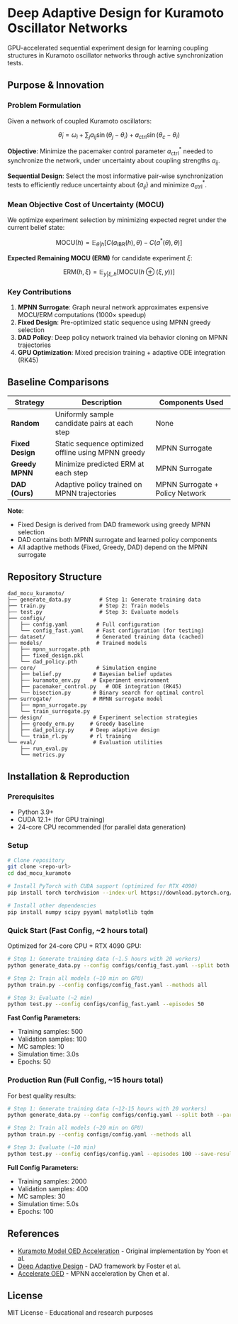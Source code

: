 # Deep Adaptive Design for Kuramoto Oscillator Networks

GPU-accelerated sequential experiment design for learning coupling structures in Kuramoto oscillator networks through active synchronization tests.

## Purpose & Innovation

### Problem Formulation
Given a network of coupled Kuramoto oscillators:

$$\dot{\theta}_i = \omega_i + \sum_{j} a_{ij}\sin(\theta_j - \theta_i) + a_{\text{ctrl}}\sin(\theta_c - \theta_i)$$

**Objective**: Minimize the pacemaker control parameter $a_{\text{ctrl}}^*$ needed to synchronize the network, under uncertainty about coupling strengths $a_{ij}$.

**Sequential Design**: Select the most informative pair-wise synchronization tests to efficiently reduce uncertainty about $\{a_{ij}\}$ and minimize $a_{\text{ctrl}}^*$.

### Mean Objective Cost of Uncertainty (MOCU)

We optimize experiment selection by minimizing expected regret under the current belief state:

$$\text{MOCU}(h) = \mathbb{E}_{\theta|h}\left[C(a_{\text{IBR}}(h), \theta) - C(a^*(\theta), \theta)\right]$$

**Expected Remaining MOCU (ERM)** for candidate experiment $\xi$:

$$\text{ERM}(h, \xi) = \mathbb{E}_{y|\xi,h}\left[\text{MOCU}(h \oplus (\xi, y))\right]$$

### Key Contributions
1. **MPNN Surrogate**: Graph neural network approximates expensive MOCU/ERM computations (1000× speedup)
2. **Fixed Design**: Pre-optimized static sequence using MPNN greedy selection
3. **DAD Policy**: Deep policy network trained via behavior cloning on MPNN trajectories
4. **GPU Optimization**: Mixed precision training + adaptive ODE integration (RK45)

## Baseline Comparisons

| Strategy | Description | Components Used |
|----------|-------------|-----------------|
| **Random** | Uniformly sample candidate pairs at each step | None |
| **Fixed Design** | Static sequence optimized offline using MPNN greedy | MPNN Surrogate |
| **Greedy MPNN** | Minimize predicted ERM at each step | MPNN Surrogate |
| **DAD (Ours)** | Adaptive policy trained on MPNN trajectories | MPNN Surrogate + Policy Network |

**Note**: 
- Fixed Design is derived from DAD framework using greedy MPNN selection
- DAD contains both MPNN surrogate and learned policy components
- All adaptive methods (Fixed, Greedy, DAD) depend on the MPNN surrogate

## Repository Structure

```
dad_mocu_kuramoto/
├── generate_data.py         # Step 1: Generate training data
├── train.py                 # Step 2: Train models
├── test.py                  # Step 3: Evaluate models
├── configs/
│   ├── config.yaml         # Full configuration
│   └── config_fast.yaml    # Fast configuration (for testing)
├── dataset/                # Generated training data (cached)
├── models/                 # Trained models
│   ├── mpnn_surrogate.pth
│   ├── fixed_design.pkl
│   └── dad_policy.pth
├── core/                   # Simulation engine
│   ├── belief.py          # Bayesian belief updates
│   ├── kuramoto_env.py    # Experiment environment
│   ├── pacemaker_control.py   # ODE integration (RK45)
│   └── bisection.py       # Binary search for optimal control
├── surrogate/             # MPNN surrogate model
│   ├── mpnn_surrogate.py
│   └── train_surrogate.py
├── design/                # Experiment selection strategies
│   ├── greedy_erm.py     # Greedy baseline
│   ├── dad_policy.py     # Deep adaptive design
│   └── train_rl.py       # rl training
└── eval/                  # Evaluation utilities
    ├── run_eval.py
    └── metrics.py
```

## Installation & Reproduction

### Prerequisites
- Python 3.9+
- CUDA 12.1+ (for GPU training)
- 24-core CPU recommended (for parallel data generation)

### Setup
```bash
# Clone repository
git clone <repo-url>
cd dad_mocu_kuramoto

# Install PyTorch with CUDA support (optimized for RTX 4090)
pip install torch torchvision --index-url https://download.pytorch.org/whl/cu121

# Install other dependencies
pip install numpy scipy pyyaml matplotlib tqdm
```

### Quick Start (Fast Config, ~2 hours total)

Optimized for 24-core CPU + RTX 4090 GPU:

```bash
# Step 1: Generate training data (~1.5 hours with 20 workers)
python generate_data.py --config configs/config_fast.yaml --split both --parallel --workers 20

# Step 2: Train all models (~10 min on GPU)
python train.py --config configs/config_fast.yaml --methods all

# Step 3: Evaluate (~2 min)
python test.py --config configs/config_fast.yaml --episodes 50
```

**Fast Config Parameters:**
- Training samples: 500
- Validation samples: 100
- MC samples: 10
- Simulation time: 3.0s
- Epochs: 50

### Production Run (Full Config, ~15 hours total)

For best quality results:

```bash
# Step 1: Generate training data (~12-15 hours with 20 workers)
python generate_data.py --config configs/config.yaml --split both --parallel --workers 20

# Step 2: Train all models (~20 min on GPU)
python train.py --config configs/config.yaml --methods all

# Step 3: Evaluate (~10 min)
python test.py --config configs/config.yaml --episodes 100 --save-results results.json
```

**Full Config Parameters:**
- Training samples: 2000
- Validation samples: 400
- MC samples: 30
- Simulation time: 5.0s
- Epochs: 100


## References

- [Kuramoto Model OED Acceleration](https://github.com/bjyoontamu/Kuramoto-Model-OED-acceleration) - Original implementation by Yoon et al.
- [Deep Adaptive Design](https://github.com/ae-foster/dad) - DAD framework by Foster et al.
- [Accelerate OED](https://github.com/Levishery/AccelerateOED) - MPNN acceleration by Chen et al.

## License
MIT License - Educational and research purposes